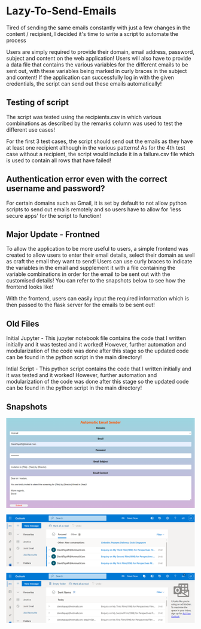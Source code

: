 # Lazy-To-Send-Emails

Tired of sending the same emails constantly with just a few changes in the content / recipient, I decided it's time to write a script to automate the process

Users are simply required to provide their domain, email address, password, subject and content on the web application! Users will also have to provide a data file that contains the various variables for the different emails to be sent out, with these variables being marked in curly braces in the subject and content! If the application can successfully log in with the given credentials, the script can send out these emails automatically!

## Testing of script

The script was tested using the recipients.csv in which various combinations as described by the remarks column was used to test the different use cases!

For the first 3 test cases, the script should send out the emails as they have at least one recipient although in the various patterns! As for the 4th test case without a recipient, the script would include it in a failure.csv file which is used to contain all rows that have failed!

## Authentication error even with the correct username and password?

For certain domains such as Gmail, it is set by default to not allow python scripts to send out emails remotely and so users have to allow for 'less secure apps' for the script to function!

## Major Update - Frontned

To allow the application to be more useful to users, a simple frontend was created to allow users to enter their email details, select their domain as well as craft the email they want to send! Users can use curly braces to indicate the variables in the email and supplement it with a file containing the variable combinations in order for the email to be sent out with the customised details! You can refer to the snapshots below to see how the frontend looks like!

With the frontend, users can easily input the required information which is then passed to the flask server for the emails to be sent out!

## Old Files

Initial Jupyter - This jupyter notebook file contains the code that I written initially and it was tested and it worked! However, further automation and modularization of the code was done after this stage so the updated code can be found in the python script in the main directory!

Intial Script - This python script contains the code that I written initially and it was tested and it worked! However, further automation and modularization of the code was done after this stage so the updated code can be found in the python script in the main directory!

## Snapshots

![Frontend Image](/Snapshots/Frontend.PNG)

![Received Emails](/Snapshots/Received-Emails.PNG)

![Sent Emails](/Snapshots/Sent-Emails.PNG)
